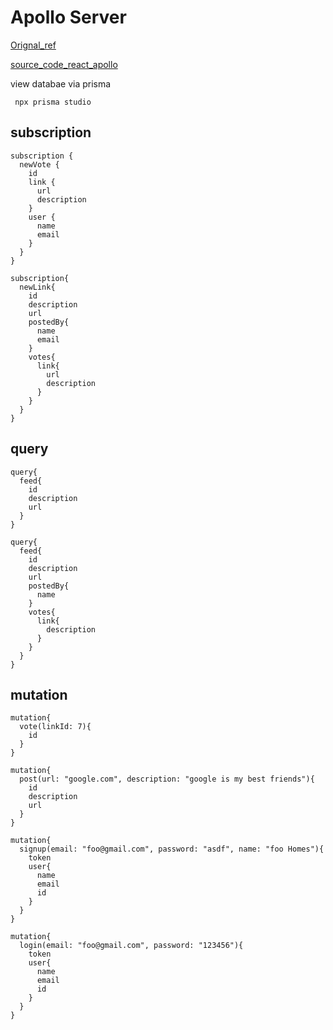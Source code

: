 # Apollo Server

[Orignal_ref](https://www.howtographql.com/graphql-js/0-introduction/)

[source_code_react_apollo](https://github.com/howtographql/react-apollo)

view databae via prisma

```shell
 npx prisma studio
 ```

## subscription

```shell
subscription {
  newVote {
    id
    link {
      url
      description
    }
    user {
      name
      email
    }
  }
}
```

```shell
subscription{
  newLink{
    id
    description
    url
    postedBy{
      name
      email
    }
    votes{
      link{
        url
        description
      }
    }
  }
}
```

## query

```shell
query{
  feed{
    id
    description
    url
  }
}
```

```shell
query{
  feed{
    id
    description
    url
    postedBy{
      name
    }
    votes{
      link{
        description
      }
    }
  }
}
```

## mutation

```shell
mutation{
  vote(linkId: 7){
    id
  }
}
```

```shell
mutation{
  post(url: "google.com", description: "google is my best friends"){
    id
    description
    url
  }
}
```

```shell
mutation{
  signup(email: "foo@gmail.com", password: "asdf", name: "foo Homes"){
    token
    user{
      name
      email
      id
    }
  }
}
```

```shell
mutation{
  login(email: "foo@gmail.com", password: "123456"){
    token
    user{
      name
      email
      id
    }
  }
}
```
